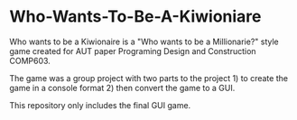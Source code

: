 # Who-Wants-To-Be-A-Kiwioniare

Who wants to be a Kiwionaire is a "Who wants to be a Millionarie?" style game created for AUT paper Programing Design and Construction COMP603.

The game was a group project with two parts to the project 1) to create the game in a console format 2) then convert the game to a GUI.

This repository only includes the final GUI game. 
